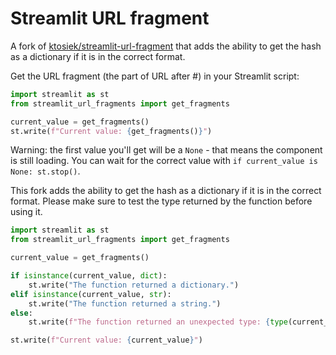 # Streamlit URL fragment

A fork of  [ktosiek/streamlit-url-fragment](https://github.com/ktosiek/streamlit-url-fragment)
that adds the ability to get the hash as a dictionary if it is in the correct format.

Get the URL fragment (the part of URL after #) in your Streamlit script:

```python
import streamlit as st
from streamlit_url_fragments import get_fragments

current_value = get_fragments()
st.write(f"Current value: {get_fragments()}")
```

Warning: the first value you'll get will be a `None` - that means the component is still loading.
You can wait for the correct value with `if current_value is None: st.stop()`.

This fork adds the ability to get the hash as a dictionary if it is in the correct format.
Please make sure to test the type returned by the function before using it.

```python
import streamlit as st
from streamlit_url_fragments import get_fragments

current_value = get_fragments()

if isinstance(current_value, dict):
    st.write("The function returned a dictionary.")
elif isinstance(current_value, str):
    st.write("The function returned a string.")
else:
    st.write(f"The function returned an unexpected type: {type(current_value)}")

st.write(f"Current value: {current_value}")
```